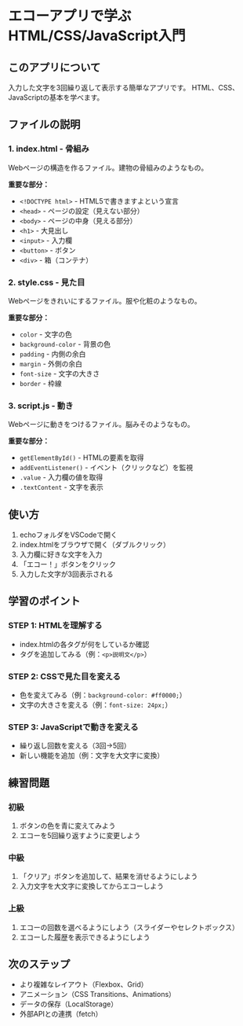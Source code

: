 # エコーアプリで学ぶHTML/CSS/JavaScript入門

## このアプリについて
入力した文字を3回繰り返して表示する簡単なアプリです。
HTML、CSS、JavaScriptの基本を学べます。

## ファイルの説明

### 1. index.html - 骨組み
Webページの構造を作るファイル。建物の骨組みのようなもの。

**重要な部分：**
- `<!DOCTYPE html>` - HTML5で書きますよという宣言
- `<head>` - ページの設定（見えない部分）
- `<body>` - ページの中身（見える部分）
- `<h1>` - 大見出し
- `<input>` - 入力欄
- `<button>` - ボタン
- `<div>` - 箱（コンテナ）

### 2. style.css - 見た目
Webページをきれいにするファイル。服や化粧のようなもの。

**重要な部分：**
- `color` - 文字の色
- `background-color` - 背景の色
- `padding` - 内側の余白
- `margin` - 外側の余白
- `font-size` - 文字の大きさ
- `border` - 枠線

### 3. script.js - 動き
Webページに動きをつけるファイル。脳みそのようなもの。

**重要な部分：**
- `getElementById()` - HTMLの要素を取得
- `addEventListener()` - イベント（クリックなど）を監視
- `.value` - 入力欄の値を取得
- `.textContent` - 文字を表示

## 使い方

1. echoフォルダをVSCodeで開く
2. index.htmlをブラウザで開く（ダブルクリック）
3. 入力欄に好きな文字を入力
4. 「エコー！」ボタンをクリック
5. 入力した文字が3回表示される

## 学習のポイント

### STEP 1: HTMLを理解する
- index.htmlの各タグが何をしているか確認
- タグを追加してみる（例：`<p>説明文</p>`）

### STEP 2: CSSで見た目を変える
- 色を変えてみる（例：`background-color: #ff0000;`）
- 文字の大きさを変える（例：`font-size: 24px;`）

### STEP 3: JavaScriptで動きを変える
- 繰り返し回数を変える（3回→5回）
- 新しい機能を追加（例：文字を大文字に変換）

## 練習問題

### 初級
1. ボタンの色を青に変えてみよう
2. エコーを5回繰り返すように変更しよう

### 中級
1. 「クリア」ボタンを追加して、結果を消せるようにしよう
2. 入力文字を大文字に変換してからエコーしよう

### 上級
1. エコーの回数を選べるようにしよう（スライダーやセレクトボックス）
2. エコーした履歴を表示できるようにしよう

## 次のステップ
- より複雑なレイアウト（Flexbox、Grid）
- アニメーション（CSS Transitions、Animations）
- データの保存（LocalStorage）
- 外部APIとの連携（fetch）